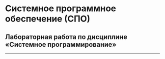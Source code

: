 # Системное программное обеспечение (СПО)

## Лабораторная работа по дисциплине «Системное программирование»

---
